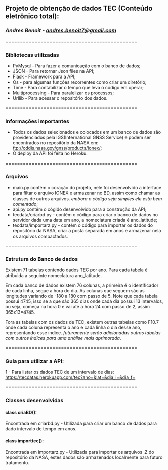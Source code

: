 ## **Projeto de obtenção de dados TEC (Conteúdo eletrônico total):**
### *Andres Benoit - andres.benoit7@gmail.com*
=============================================

### Bibliotecas utilizadas
- PyMysql - Para fazer a comunicação com o banco de dados;
- JSON - Para retornar Json files na API;
- Flask - Framework para a API;
- Os - para algumas funções recorrentes como criar um diretório;
- Time - Para contabilizar o tempo que leva o código em operar;
- Multiprocessing - Para paralelizar os processos;
- Urllib - Para acessar o repositório dos dados.

=============================================

### Informações importantes
- Todos os dados selecionados e colocados em um banco de dados são providenciados pela IGS(International GNSS Service) e podem ser encontrados
no repositório da NASA em: ftp://cddis.nasa.gov/gnss/products/ionex/;
- O deploy da API foi feita no Heroku.

=============================================

### Arquivos
- main.py contém o coração do projeto, nele foi desenvolvido a interface para filtar o arquivo IONEX e armazenar no BD, assim como chamar as classes de outros arquivos.
*embora o código seja simples ele esta bem comentado*;
- api.py contém o cógido desenvolvido para a construção da API;
- tecdata/criarbd.py - contém o código para criar o banco de dados no servidor dada uma data em ano, a nomeclatura criada é ano_latitude;
- tecdata/importarz.py - contém o código para importar os dados do repositório da NASA, criar a posta separada em anos e armazenar nela os arquivos compactados.

=============================================

### Estrutura do Banco de dados
Existem 71 tabelas contendo dados TEC por ano. Para cada tabela é atribuida a seguinte nomeclatura ano_latitude.

Em cada banco de dados existem 76 colunas, a primeira é o identificador de cada linha, segue a hora do dia. As colunas que seguem são as longitudes variando de -180 a 180 com passo de 5. Note que cada tabela possui 4745, isso se a que são 365 dias onde cada dia possui 13 intervalos, ou seja, começa na hora 0 e vai até a hora 24 com passo de 2, assim 365x13=4745.

Fora as tabelas com os dados de TEC, existem outras tabelas como F10.7 onde cada coluna representa o ano e cada linha o dia desse ano, representando esse índice.
*futuramente serão adicionadas outras tabelas com outros índices para uma análise mais aprimorada*.

=============================================

### Guia para utilizar a API:

1 - Para listar os dados TEC de um intervalo de dias: https://tecdatas.herokuapp.com/tec?ano=&lat=&dia_i=&dia_f=

=============================================

### Classes desenvolvidas
#### class criaBD():
Encontrada em criarbd.py - Utilizada para criar um banco de dados para dado intervalo de tempo em anos.
#### class importtec():
Encontrada em importarz.py - Utilizada para importar os arquivos .Z do repositório da NASA, estes dados são armazenados localmente para futuro tratamento.
